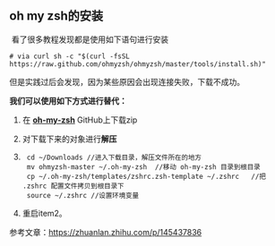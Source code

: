 ## oh my zsh的安装

​	看了很多教程发现都是使用如下语句进行安装

```text
# via curl sh -c "$(curl -fsSL https://raw.github.com/ohmyzsh/ohmyzsh/master/tools/install.sh)"
```

但是实践过后会发现，因为某些原因会出现连接失败，下载不成功。

**我们可以使用如下方式进行替代：**

1. 在 **[oh-my-zsh](https://link.zhihu.com/?target=https%3A//github.com/ohmyzsh/ohmyzsh)** GitHub上下载zip

2. 对下载下来的对象进行**解压**

3. ```
	cd ~/Downloads //进入下载目录，解压文件所在的地方
	mv ohmyzsh-master ~/.oh-my-zsh	//移动 oh-my-zsh 目录到根目录
	cp ~/.oh-my-zsh/templates/zshrc.zsh-template ~/.zshrc	//把 .zshrc 配置文件拷贝到根目录下
	source ~/.zshrc //设置环境变量
	```

4. 重启item2。



参考文章：https://zhuanlan.zhihu.com/p/145437836

